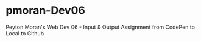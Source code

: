 # pmoran-Dev06
Peyton Moran's Web Dev 06 - Input &amp; Output Assignment from CodePen to Local to Github
